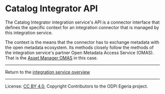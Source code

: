 <!-- SPDX-License-Identifier: CC-BY-4.0 -->
<!-- Copyright Contributors to the ODPi Egeria project 2020. -->

# Catalog Integrator API

The Catalog Integrator integration service's API is a connector interface that defines
the specific context for an integration connector that is managed by this integration service.

The context is the means that the connector has to exchange metadata with the open metadata ecosystem.
Its methods closely follow the methods of the integration service's partner Open Metadata Access Service (OMAS).
That is the [Asset Manager OMAS](../../../access-services/asset-manager) in this case.


----
Return to the [integration service overview](..)

----
License: [CC BY 4.0](https://creativecommons.org/licenses/by/4.0/),
Copyright Contributors to the ODPi Egeria project.